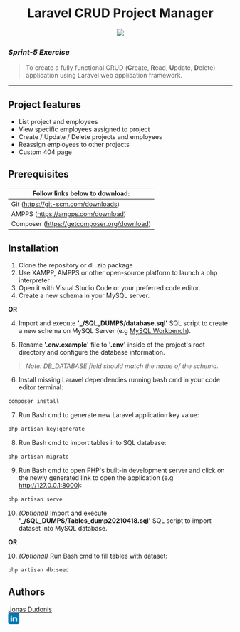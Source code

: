 <h1 align="center">Laravel CRUD Project Manager </h1>

<p align="center"><a href="https://laravel.com" target="_blank"><img src="https://raw.githubusercontent.com/laravel/art/master/logo-lockup/5%20SVG/2%20CMYK/1%20Full%20Color/laravel-logolockup-cmyk-red.svg" width="200"></a></p>

###  *Sprint-5 Exercise*
> To create a fully functional CRUD (**C**reate, **R**ead, **U**pdate, **D**elete) application using Laravel web application framework.

---

## Project features
- List project and employees
- View specific employees assigned to project
- Create / Update / Delete projects and employees
- Reassign employees to other projects
- Custom 404 page

## Prerequisites
|  Follow links below to download: |
| ------------- |
| Git (https://git-scm.com/downloads)      | 
| AMPPS (https://ampps.com/download)      | 
| Composer (https://getcomposer.org/download) | 

## Installation
1. Clone the repository or dl .zip package
2. Use XAMPP, AMPPS or other open-source platform to launch a php interpreter
3. Open it with Visual Studio Code or your preferred code editor.
4. Create a new schema in your MySQL server.

**OR**

4) Import and execute **'_/SQL_DUMPS/database.sql'** SQL script to create a new schema on MySQL Server (e.g [MySQL Workbench](https://dev.mysql.com/downloads/workbench)).
5. Rename **'.env.example'** file to **'.env'** inside of the project's root directory and configure the database information.
> *Note: DB_DATABASE field should match the name of the schema.*
6. Install missing Laravel dependencies running bash cmd in your code editor terminal:
```sh
composer install
```
7. Run Bash cmd  to generate new Laravel application key value:
```sh
php artisan key:generate
```
8. Run Bash cmd to import tables into SQL database:
```sh
php artisan migrate
```
9. Run Bash cmd to open PHP's built-in development server and click on the newly generated link to open the application (e.g http://127.0.0.1:8000):
```sh
php artisan serve
```
10) *(Optional)* Import and execute **'_/SQL_DUMPS/Tables_dump20210418.sql'** SQL script to import dataset into MySQL database.

**OR**

10. *(Optional)* Run Bash cmd to fill tables with dataset:
```sh
php artisan db:seed
```

## Authors
[Jonas Dudonis](https://github.com/JonasDudonis)
<br>
<a href="https://www.linkedin.com/in/jonasdudonis" target="_blank"><img src="https://raw.githubusercontent.com/edent/SuperTinyIcons/8e583e7ef9b3eb18787975676ed61fadee086578/images/svg/linkedin.svg" width="25"></a> 


